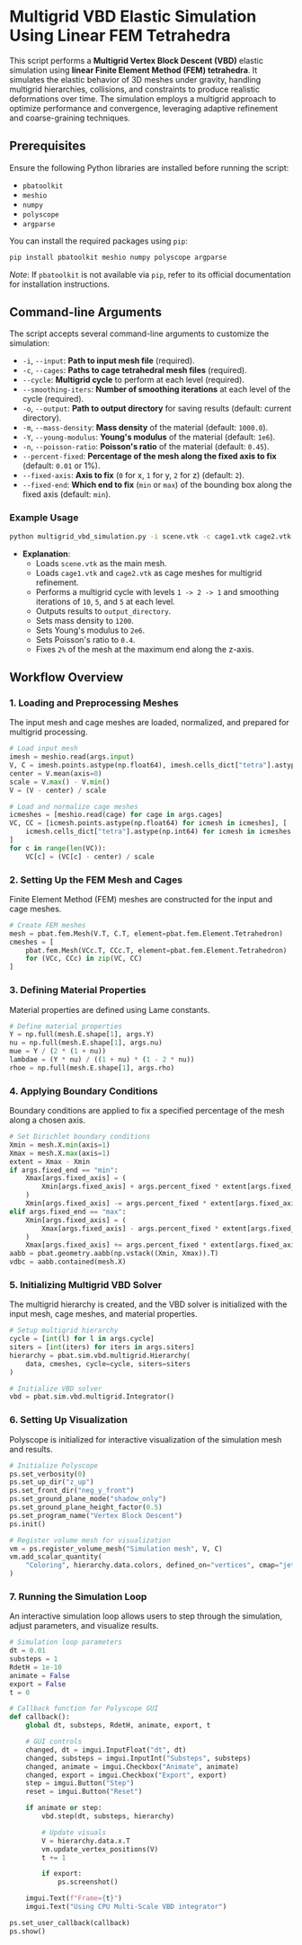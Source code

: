 # Multigrid VBD Elastic Simulation Using Linear FEM Tetrahedra

This script performs a **Multigrid Vertex Block Descent (VBD)** elastic simulation using **linear Finite Element Method (FEM) tetrahedra**. It simulates the elastic behavior of 3D meshes under gravity, handling multigrid hierarchies, collisions, and constraints to produce realistic deformations over time. The simulation employs a multigrid approach to optimize performance and convergence, leveraging adaptive refinement and coarse-graining techniques.

## Prerequisites

Ensure the following Python libraries are installed before running the script:

- `pbatoolkit`
- `meshio`
- `numpy`
- `polyscope`
- `argparse`

You can install the required packages using `pip`:

```bash
pip install pbatoolkit meshio numpy polyscope argparse
```

*Note*: If `pbatoolkit` is not available via `pip`, refer to its official documentation for installation instructions.

## Command-line Arguments

The script accepts several command-line arguments to customize the simulation:

- `-i`, `--input`: **Path to input mesh file** (required).
- `-c`, `--cages`: **Paths to cage tetrahedral mesh files** (required).
- `--cycle`: **Multigrid cycle** to perform at each level (required).
- `--smoothing-iters`: **Number of smoothing iterations** at each level of the cycle (required).
- `-o`, `--output`: **Path to output directory** for saving results (default: current directory).
- `-m`, `--mass-density`: **Mass density** of the material (default: `1000.0`).
- `-Y`, `--young-modulus`: **Young's modulus** of the material (default: `1e6`).
- `-n`, `--poisson-ratio`: **Poisson's ratio** of the material (default: `0.45`).
- `--percent-fixed`: **Percentage of the mesh along the fixed axis to fix** (default: `0.01` or 1%).
- `--fixed-axis`: **Axis to fix** (`0` for x, `1` for y, `2` for z) (default: `2`).
- `--fixed-end`: **Which end to fix** (`min` or `max`) of the bounding box along the fixed axis (default: `min`).

### Example Usage

```bash
python multigrid_vbd_simulation.py -i scene.vtk -c cage1.vtk cage2.vtk --cycle 1 2 1 --smoothing-iters 10 5 5 -o output_directory -m 1200 -Y 2e6 -n 0.4 --percent-fixed 0.02 --fixed-axis 2 --fixed-end max
```

- **Explanation**:
  - Loads `scene.vtk` as the main mesh.
  - Loads `cage1.vtk` and `cage2.vtk` as cage meshes for multigrid refinement.
  - Performs a multigrid cycle with levels `1 -> 2 -> 1` and smoothing iterations of `10`, `5`, and `5` at each level.
  - Outputs results to `output_directory`.
  - Sets mass density to `1200`.
  - Sets Young's modulus to `2e6`.
  - Sets Poisson's ratio to `0.4`.
  - Fixes `2%` of the mesh at the maximum end along the z-axis.

## Workflow Overview

### 1. Loading and Preprocessing Meshes

The input mesh and cage meshes are loaded, normalized, and prepared for multigrid processing.

```python
# Load input mesh
imesh = meshio.read(args.input)
V, C = imesh.points.astype(np.float64), imesh.cells_dict["tetra"].astype(np.int64)
center = V.mean(axis=0)
scale = V.max() - V.min()
V = (V - center) / scale

# Load and normalize cage meshes
icmeshes = [meshio.read(cage) for cage in args.cages]
VC, CC = [icmesh.points.astype(np.float64) for icmesh in icmeshes], [
    icmesh.cells_dict["tetra"].astype(np.int64) for icmesh in icmeshes
]
for c in range(len(VC)):
    VC[c] = (VC[c] - center) / scale
```

### 2. Setting Up the FEM Mesh and Cages

Finite Element Method (FEM) meshes are constructed for the input and cage meshes.

```python
# Create FEM meshes
mesh = pbat.fem.Mesh(V.T, C.T, element=pbat.fem.Element.Tetrahedron)
cmeshes = [
    pbat.fem.Mesh(VCc.T, CCc.T, element=pbat.fem.Element.Tetrahedron)
    for (VCc, CCc) in zip(VC, CC)
]
```

### 3. Defining Material Properties

Material properties are defined using Lame constants.

```python
# Define material properties
Y = np.full(mesh.E.shape[1], args.Y)
nu = np.full(mesh.E.shape[1], args.nu)
mue = Y / (2 * (1 + nu))
lambdae = (Y * nu) / ((1 + nu) * (1 - 2 * nu))
rhoe = np.full(mesh.E.shape[1], args.rho)
```

### 4. Applying Boundary Conditions

Boundary conditions are applied to fix a specified percentage of the mesh along a chosen axis.

```python
# Set Dirichlet boundary conditions
Xmin = mesh.X.min(axis=1)
Xmax = mesh.X.max(axis=1)
extent = Xmax - Xmin
if args.fixed_end == "min":
    Xmax[args.fixed_axis] = (
        Xmin[args.fixed_axis] + args.percent_fixed * extent[args.fixed_axis]
    )
    Xmin[args.fixed_axis] -= args.percent_fixed * extent[args.fixed_axis]
elif args.fixed_end == "max":
    Xmin[args.fixed_axis] = (
        Xmax[args.fixed_axis] - args.percent_fixed * extent[args.fixed_axis]
    )
    Xmax[args.fixed_axis] += args.percent_fixed * extent[args.fixed_axis]
aabb = pbat.geometry.aabb(np.vstack((Xmin, Xmax)).T)
vdbc = aabb.contained(mesh.X)
```

### 5. Initializing Multigrid VBD Solver

The multigrid hierarchy is created, and the VBD solver is initialized with the input mesh, cage meshes, and material properties.

```python
# Setup multigrid hierarchy
cycle = [int(l) for l in args.cycle]
siters = [int(iters) for iters in args.siters]
hierarchy = pbat.sim.vbd.multigrid.Hierarchy(
    data, cmeshes, cycle=cycle, siters=siters
)

# Initialize VBD solver
vbd = pbat.sim.vbd.multigrid.Integrator()
```

### 6. Setting Up Visualization

Polyscope is initialized for interactive visualization of the simulation mesh and results.

```python
# Initialize Polyscope
ps.set_verbosity(0)
ps.set_up_dir("z_up")
ps.set_front_dir("neg_y_front")
ps.set_ground_plane_mode("shadow_only")
ps.set_ground_plane_height_factor(0.5)
ps.set_program_name("Vertex Block Descent")
ps.init()

# Register volume mesh for visualization
vm = ps.register_volume_mesh("Simulation mesh", V, C)
vm.add_scalar_quantity(
    "Coloring", hierarchy.data.colors, defined_on="vertices", cmap="jet"
)
```

### 7. Running the Simulation Loop

An interactive simulation loop allows users to step through the simulation, adjust parameters, and visualize results.

```python
# Simulation loop parameters
dt = 0.01
substeps = 1
RdetH = 1e-10
animate = False
export = False
t = 0

# Callback function for Polyscope GUI
def callback():
    global dt, substeps, RdetH, animate, export, t

    # GUI controls
    changed, dt = imgui.InputFloat("dt", dt)
    changed, substeps = imgui.InputInt("Substeps", substeps)
    changed, animate = imgui.Checkbox("Animate", animate)
    changed, export = imgui.Checkbox("Export", export)
    step = imgui.Button("Step")
    reset = imgui.Button("Reset")

    if animate or step:
        vbd.step(dt, substeps, hierarchy)

        # Update visuals
        V = hierarchy.data.x.T
        vm.update_vertex_positions(V)
        t += 1

        if export:
            ps.screenshot()

    imgui.Text(f"Frame={t}")
    imgui.Text("Using CPU Multi-Scale VBD integrator")

ps.set_user_callback(callback)
ps.show()
